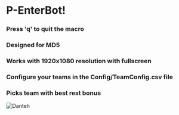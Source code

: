 ﻿# P-EnterBot!
### Press 'q' to quit the macro
### Designed for MD5
### Works with 1920x1080 resolution with fullscreen
### Configure your teams in the Config/TeamConfig.csv file
### Picks team with best rest bonus
![Danteh](https://github.com/user-attachments/assets/44e90f4a-7d69-4dea-973a-22a62fd7e507)
